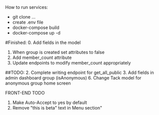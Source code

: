 How to run services:
- git clone ...
- create .env file
- docker-compose build
- docker-compose up -d

#Finished:
0. Add fields in the model
1. When group is created set attributes to false
4. Add member_count attribute
5. Update endpoints to modify member_count appropriately

##TODO:
2. Complete writing endpoint for get_all_public
3. Add fields in admin dashboard group (isAnonymous)
6. Change Tack model for anonymous group home screen


FRONT-END TODO
1. Make Auto-Accept to yes by default
2. Remove "this is beta" text in Menu section"